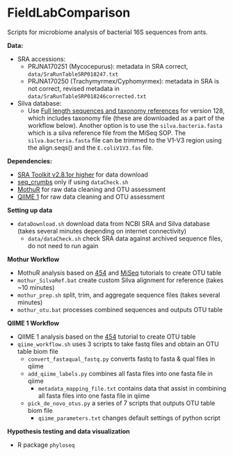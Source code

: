 # FieldLabComparison

Scripts for microbiome analysis of bacterial 16S sequences from ants.

**Data:** 
* SRA accessions:
	* PRJNA170251 (Mycocepurus): metadata in SRA correct, `data/SraRunTableSRP018247.txt`
	* PRJNA170250 (Trachymyrmex/Cyphomyrmex): metadata in SRA is not correct, revised metadata in `data/SraRunTableSRP018246corrected.txt` 
* Silva database:
	* Use [Full length sequences and taxonomy references](https://www.mothur.org/wiki/Silva_reference_files) for version 128, which includes taxonomy file (these are downloaded as a part of the workflow below). Another option is to use the `silva.bacteria.fasta` which is a silva reference file from the MiSeq SOP. The `silva.bacteria.fasta` file can be trimmed to the V1-V3 region using the align.seqs() and the `E.coliV1V3.fas` file.

**Dependencies:**
* [SRA Toolkit v2.8.1or higher](https://github.com/ncbi/sra-tools) for data download
* [seq_crumbs](https://bioinf.comav.upv.es/seq_crumbs/) only if using `dataCheck.sh` 
* [MothuR](https://mothur.org/wiki/Download_mothur) for raw data cleaning and OTU assessment
* [QIIME 1](http://qiime.org/install/index.html) for raw data cleaning and OTU assessment

**Setting up data**

* `dataDownload.sh` download data from NCBI SRA and Silva database (takes several minutes depending on internet connectivity)
	* `data/dataCheck.sh` check SRA data against archived sequence files, do not need to run again

**Mothur Workflow**

* MothuR analysis based on [454](https://www.mothur.org/wiki/454_SOP) and [MiSeq](https://www.mothur.org/wiki/MiSeq_SOP) tutorials to create OTU table
* `mothur_SilvaRef.bat` create custom Silva alignment for reference (takes ~10 minutes)
* `mothur_prep.sh` split, trim, and aggregate sequence files (takes several minutes)
* `mothur_otu.bat` processes combined sequences and outputs OTU table

**QIIME 1 Workflow**

* QIIME 1 analysis based on the [454](http://qiime.org/tutorials/tutorial.html) tutorial to create OTU table
* `qiime_workflow.sh` uses 3 scripts to take fastq files and obtain an OTU table biom file	
	* `convert_fastaqual_fastq.py` converts fastq to fasta & qual files in qiime
	* `add_qiime_labels.py` combines all fasta files into one fasta file in qiime
		* `metadata_mapping_file.txt` contains data that assist in combining all fasta files into one fasta file in qiime
	* `pick_de_novo_otus.py` a series of 7 scripts that outputs OTU table biom file
		* `qiime_parameters.txt` changes default settings of python script

**Hypothesis testing and data visualization**

* R package `phyloseq`
